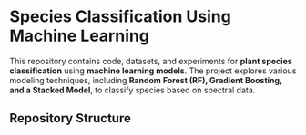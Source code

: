 #  Species Classification Using Machine Learning  

This repository contains code, datasets, and experiments for **plant species classification** using **machine learning models**. The project explores various modeling techniques, including **Random Forest (RF), Gradient Boosting, and a Stacked Model**, to classify species based on spectral data.

##  Repository Structure  

